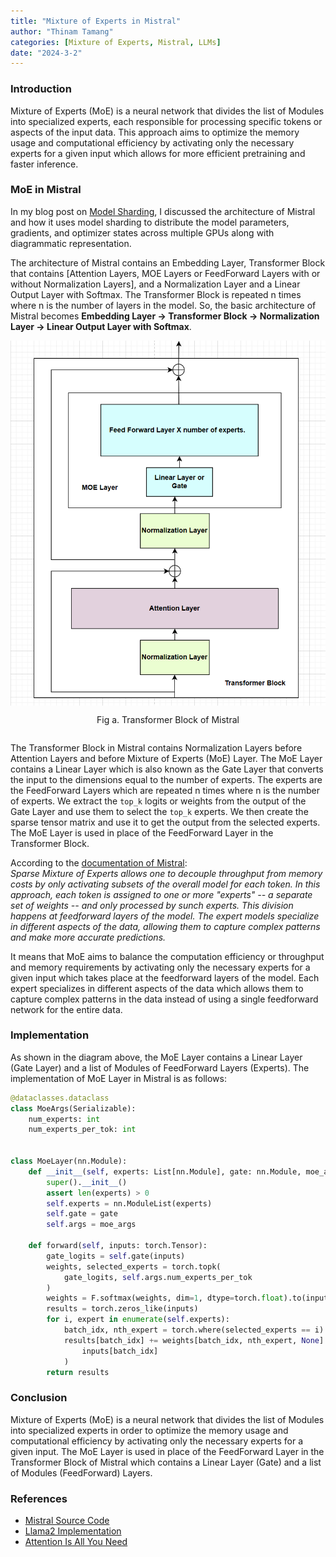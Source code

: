 ```yaml
---
title: "Mixture of Experts in Mistral"
author: "Thinam Tamang"
categories: [Mixture of Experts, Mistral, LLMs]
date: "2024-3-2"
---
```


### **Introduction**

Mixture of Experts (MoE) is a neural network that divides the list of Modules into specialized experts, each responsible for processing specific tokens or aspects of the input data. This approach aims to optimize the memory usage and computational efficiency by activating only the necessary experts for a given input which allows for more efficient pretraining and faster inference. 

### **MoE in Mistral**

In my blog post on [Model Sharding](https://thinamxx.github.io/blog/posts/MS/mistral.html), I discussed the architecture of Mistral and how it uses model sharding to distribute the model parameters, gradients, and optimizer states across multiple GPUs along with diagrammatic representation. 

The architecture of Mistral contains an Embedding Layer, Transformer Block that contains [Attention Layers, MOE Layers or FeedForward Layers with or without Normalization Layers], and a Normalization Layer and a Linear Output Layer with Softmax. The Transformer Block is repeated n times where n is the number of layers in the model. So, the basic architecture of Mistral becomes **Embedding Layer -> Transformer Block -> Normalization Layer -> Linear Output Layer with Softmax**.

<div style="display: flex; flex-direction: column; align-items: center;">
<img src="MOE.png" alt="" width="600">
<p style="text-align: center;">Fig a. Transformer Block of Mistral</p>
</div>

The Transformer Block in Mistral contains Normalization Layers before Attention Layers and before Mixture of Experts (MoE) Layer. The MoE Layer contains a Linear Layer which is also known as the Gate Layer that converts the input to the dimensions equal to the number of experts. The experts are the FeedForward Layers which are repeated n times where n is the number of experts. We extract the `top_k` logits or weights from the output of the Gate Layer and use them to select the `top_k` experts. We then create the sparse tensor matrix and use it to get the output from the selected experts. The MoE Layer is used in place of the FeedForward Layer in the Transformer Block. 

According to the [documentation of Mistral](https://github.com/ThinamXx/mistral-src/tree/main?tab=readme-ov-file#sparse-mixture-of-experts-smoe):  
_Sparse Mixture of Experts allows one to decouple throughput from memory costs by only activating subsets of the overall model for each token. In this approach, each token is assigned to one or more "experts" -- a separate set of weights -- and only processed by sunch experts. This division happens at feedforward layers of the model. The expert models specialize in different aspects of the data, allowing them to capture complex patterns and make more accurate predictions._

It means that MoE aims to balance the computation efficiency or throughput and memory requirements by activating only the necessary experts for a given input which takes place at the feedforward layers of the model. Each expert specializes in different aspects of the data which allows them to capture complex patterns in the data instead of using a single feedforward network for the entire data.

### **Implementation**
As shown in the diagram above, the MoE Layer contains a Linear Layer (Gate Layer) and a list of Modules of FeedForward Layers (Experts). The implementation of MoE Layer in Mistral is as follows:

```python
@dataclasses.dataclass
class MoeArgs(Serializable):
    num_experts: int
    num_experts_per_tok: int


class MoeLayer(nn.Module):
    def __init__(self, experts: List[nn.Module], gate: nn.Module, moe_args: MoeArgs):
        super().__init__()
        assert len(experts) > 0
        self.experts = nn.ModuleList(experts)
        self.gate = gate
        self.args = moe_args

    def forward(self, inputs: torch.Tensor):
        gate_logits = self.gate(inputs)
        weights, selected_experts = torch.topk(
            gate_logits, self.args.num_experts_per_tok
        )
        weights = F.softmax(weights, dim=1, dtype=torch.float).to(inputs.dtype)
        results = torch.zeros_like(inputs)
        for i, expert in enumerate(self.experts):
            batch_idx, nth_expert = torch.where(selected_experts == i)
            results[batch_idx] += weights[batch_idx, nth_expert, None] * expert(
                inputs[batch_idx]
            )
        return results
```

### **Conclusion**
Mixture of Experts (MoE) is a neural network that divides the list of Modules into specialized experts in order to optimize the memory usage and computational efficiency by activating only the necessary experts for a given input. The MoE Layer is used in place of the FeedForward Layer in the Transformer Block of Mistral which contains a Linear Layer (Gate) and a list of Modules (FeedForward) Layers. 

### **References**
- [Mistral Source Code](https://github.com/ThinamXx/mistral-src)
- [Llama2 Implementation](https://github.com/ThinamXx/Meta-llama/blob/main/llama/llama2.py)
- [Attention Is All You Need](https://arxiv.org/abs/1706.03762)  